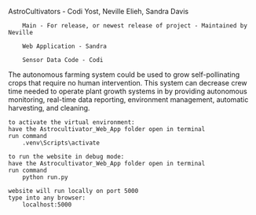 AstroCultivators - Codi Yost, Neville Elieh, Sandra Davis

		Main - For release, or newest release of project - Maintained by Neville
  
		Web Application - Sandra
  
		Sensor Data Code - Codi
	
	 
The autonomous farming system could be used to grow self-pollinating crops that require no human intervention. This system can decrease crew time needed to operate plant growth systems in by providing autonomous monitoring, real-time data reporting, environment management, automatic harvesting, and cleaning.

    to activate the virtual environment:
    have the Astrocultivator_Web_App folder open in terminal
    run command
        .venv\Scripts\activate

    to run the website in debug mode:
    have the Astrocultivator_Web_App folder open in terminal
    run command
        python run.py
    
    website will run locally on port 5000
    type into any browser:
        localhost:5000
